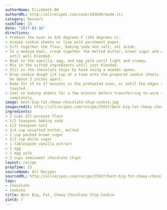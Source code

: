 ```yaml
---
authorName: Elizabeth BH
authorURL: http://allrecipes.com/cook/183690/made-it/
category: Dessert
cookTime: 15
date: "2017-03-16"
directions:
- Preheat the oven to 325 degrees F (165 degrees C).
- Grease cookie sheets or line with parchment paper.
- Sift together the flour, baking soda and salt; set aside.
- In a medium bowl, cream together the melted butter, brown sugar and white sugar
  until well blended.
- Beat in the vanilla, egg, and egg yolk until light and creamy.
- Mix in the sifted ingredients until just blended.
- Stir in the chocolate chips by hand using a wooden spoon.
- Drop cookie dough 1/4 cup at a time onto the prepared cookie sheets. Cookies should
  be about 3 inches apart.
- Bake for 15 to 17 minutes in the preheated oven, or until the edges are lightly
  toasted.
- Cool on baking sheets for a few minutes before transferring to wire racks to cool
  completely.
image: best-big-fat-chewy-chocolate-chip-cookie.jpg
imagecredit: http://allrecipes.com/recipe/25037/best-big-fat-chewy-chocolate-chip-cookie/
ingredients:
- 2 cups all-purpose flour
- 1/2 teaspoon baking soda
- 1/2 teaspoon salt
- 3/4 cup unsalted butter, melted
- 1 cup packed brown sugar
- 1/2 cup white sugar
- 1 tablespoon vanilla extract
- 1 egg
- 1 egg yolk
- 2 cups semisweet chocolate chips
layout: recipe
prepTime: 15
sourceName: All Recipes
sourceURL: http://allrecipes.com/recipe/25037/best-big-fat-chewy-chocolate-chip-cookie/
tags:
- chocolate
- cookies
title: Best Big, Fat, Chewy Chocolate Chip Cookie
yield: 7
---
```

